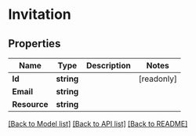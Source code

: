 # Invitation

## Properties

Name | Type | Description | Notes
------------ | ------------- | ------------- | -------------
**Id** | **string** |  | [readonly] 
**Email** | **string** |  | 
**Resource** | **string** |  | 

[[Back to Model list]](../README.md#documentation-for-models) [[Back to API list]](../README.md#documentation-for-api-endpoints) [[Back to README]](../README.md)


